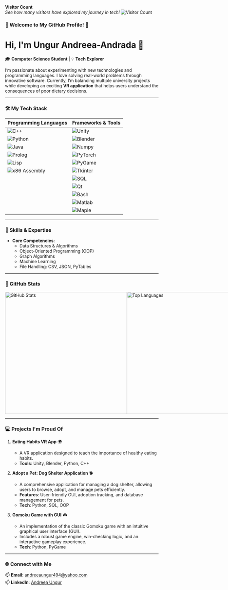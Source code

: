 **Visitor Count**  
*See how many visitors have explored my journey in tech!*
![Visitor Count](https://profile-counter.glitch.me/Andreea410/count.svg)  
### 🚀 **Welcome to My GitHub Profile!** 🌟  
  
# Hi, I'm Ungur Andreea-Andrada 👋

🎓 **Computer Science Student** | 💡 **Tech Explorer**

I’m passionate about experimenting with new technologies and programming languages. I love solving real-world problems through innovative software. Currently, I’m balancing multiple university projects while developing an exciting **VR application** that helps users understand the consequences of poor dietary decisions.

---

### 🛠️ **My Tech Stack**  

| **Programming Languages**  | **Frameworks & Tools**  |
|----------------------------|-------------------------|
| ![C++](https://img.shields.io/badge/-C++-00599C?logo=cplusplus&logoColor=white)  | ![Unity](https://img.shields.io/badge/-Unity-000000?logo=unity&logoColor=white)  |
| ![Python](https://img.shields.io/badge/-Python-3776AB?logo=python&logoColor=white)  | ![Blender](https://img.shields.io/badge/-Blender-F5792A?logo=blender&logoColor=white)  |
| ![Java](https://img.shields.io/badge/-Java-007396?logo=java&logoColor=white)  | ![Numpy](https://img.shields.io/badge/-Numpy-013243?logo=numpy&logoColor=white)  |
| ![Prolog](https://img.shields.io/badge/-Prolog-red)  | ![PyTorch](https://img.shields.io/badge/-PyTorch-EE4C2C?logo=pytorch&logoColor=white)  |
| ![Lisp](https://img.shields.io/badge/-Lisp-lightgrey)  | ![PyGame](https://img.shields.io/badge/-PyGame-green)  |
| ![x86 Assembly](https://img.shields.io/badge/-x86%20Assembly-blue)  | ![Tkinter](https://img.shields.io/badge/-Tkinter-orange)  |
|                          | ![SQL](https://img.shields.io/badge/-SQL-4479A1?logo=postgresql&logoColor=white)  |
|                          | ![Qt](https://img.shields.io/badge/-Qt-41CD52?logo=qt&logoColor=white)  |
|                          | ![Bash](https://img.shields.io/badge/-Bash-4EAA25?logo=gnubash&logoColor=white)  |
|                          | ![Matlab](https://img.shields.io/badge/-Matlab-0076A8)  |
|                          | ![Maple](https://img.shields.io/badge/-Maple-red)  |

---

### 🧠 **Skills & Expertise**

- **Core Competencies**:  
  - Data Structures & Algorithms  
  - Object-Oriented Programming (OOP)  
  - Graph Algorithms  
  - Machine Learning  
  - File Handling: CSV, JSON, PyTables  

---

### 🚀 **GitHub Stats**  

<div style="display: flex; justify-content: space-between;">
  <div>
    <img src="https://github-readme-stats.vercel.app/api?username=Andreea410&show_icons=true&theme=radical" alt="GitHub Stats" width="400">
  </div>
  <div>
    <img src="https://github-readme-stats.vercel.app/api/top-langs/?username=Andreea410&layout=compact&theme=radical" alt="Top Languages" width="400">
  </div>
</div>

---

### 💻 **Projects I'm Proud Of**  

1. **Eating Habits VR App** 🌍  
   - A VR application designed to teach the importance of healthy eating habits.  
   - **Tools**: Unity, Blender, Python, C++
       
2. **Adopt a Pet: Dog Shelter Application** 🐕  
   - A comprehensive application for managing a dog shelter, allowing users to browse, adopt, and manage pets efficiently.  
   - **Features**: User-friendly GUI, adoption tracking, and database management for pets.  
   - **Tech**: Python, SQL, OOP  

3. **Gomoku Game with GUI** 🎮  
   - An implementation of the classic Gomoku game with an intuitive graphical user interface (GUI).  
   - Includes a robust game engine, win-checking logic, and an interactive gameplay experience.  
   - **Tech**: Python, PyGame

---

### 🌐 **Connect with Me**  

📫 **Email**: andreeaungur494@yahoo.com  
📫 **LinkedIn**: [Andreea Ungur](https://www.linkedin.com/in/andreea-ungur-b45751306)
